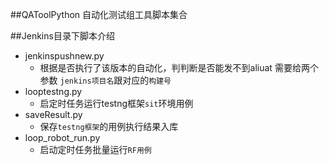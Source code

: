 
##QAToolPython
自动化测试组工具脚本集合


##Jenkins目录下脚本介绍

* jenkinspushnew.py
    *  根据是否执行了该版本的自动化，判判断是否能发不到aliuat  需要给两个参数 `jenkins项目名`跟对应的`构建号`
* looptestng.py
    * 启定时任务运行testng框架`sit`环境用例
* saveResult.py
    * 保存`testng框架`的用例执行结果入库
* loop_robot_run.py
    * 启动定时任务批量运行`RF用例`



